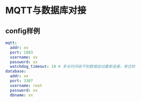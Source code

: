 # MQTT与数据库对接

## config样例

```yaml
mqtt:
  addr: xx
  port: 1883
  username: xx
  password: xx
  watchdog_timeout: 10 # 多长时间收不到数据自动重新连接，单位秒
database:
  addr: xx
  port: 3307
  username: root
  password: xx
  dbname: xx
```

